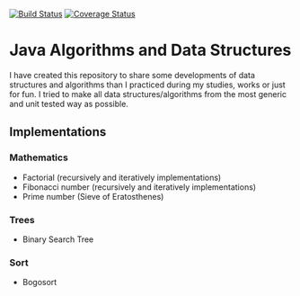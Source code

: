 [![Build Status](https://travis-ci.org/sbouclier/java-algorithms-and-data-structures.svg?branch=master)](https://travis-ci.org/sbouclier/java-algorithms-and-data-structures)
[![Coverage Status](https://coveralls.io/repos/github/sbouclier/java-algorithms-and-data-structures/badge.svg?branch=master)](https://coveralls.io/github/sbouclier/java-algorithms-and-data-structures?branch=master)

# Java Algorithms and Data Structures

I have created this repository to share some developments of data structures and algorithms than I practiced during my studies, works or just for fun. I tried to make all data structures/algorithms from the most generic and unit tested way as possible.

## Implementations

### Mathematics
* Factorial (recursively and iteratively implementations)
* Fibonacci number (recursively and iteratively implementations)
* Prime number (Sieve of Eratosthenes)

### Trees
* Binary Search Tree

### Sort
* Bogosort